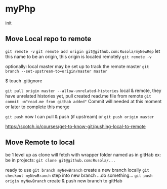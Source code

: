# myPhp
init

## Move Local repo to remote

`git remote -v`
`git remote add origin git@github.com:Rusola/myNewRep` let this name to be an origin, this origin is located remotely
`git remote -v`

optionally: local master may be set up to track the remote master
`git branch --set-upstream-to=origin/master master`

$ touch .gitignore

`git pull origin master --allow-unrelated-histories` local & remote, they have unrelated histories yet, pull created read.me file from remote
`git commit -m"read.me from githab added"` Commit will needed at this moment or later to complete this merge

`git push` now I can pull & push (if upstream)
or 
`git push origin master`

https://scotch.io/courses/get-to-know-git/pushing-local-to-remote

## Move Remote to local
be 1 level up as clone will fetch with wrapper folder named as in gitHab ex: be in projects:
`git clone git@github.com:Rusola/...`

ready to use
`git branch myNewBranch` create a new branch locally
`git checkout myNewBranch` step into new branch
...do something...
`git push origin myNewBranch` create & push new branch to gitHab

